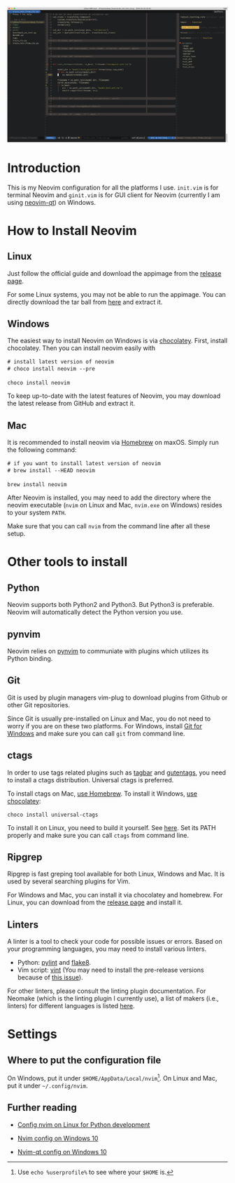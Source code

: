 ![](images/demo_look.jpg)

# Introduction

This is my Neovim configuration for all the platforms I use. `init.vim` is for
terminal Neovim and `ginit.vim` is for GUI client for Neovim (currently I am
using [neovim-qt](https://github.com/equalsraf/neovim-qt)) on Windows.

# How to Install Neovim

## Linux

Just follow the official guide and download the appimage from the [release
page](https://github.com/neovim/neovim/releases/nightly).

For some Linux systems, you may not be able to run the appimage. You can
directly download the tar ball from
[here](https://github.com/neovim/neovim/releases/download/nightly/nvim-linux64.tar.gz)
and extract it.

## Windows

The easiest way to install Neovim on Windows is via
[chocolatey](https://chocolatey.org/install). First, install chocolatey. Then
you can install neovim easily with

```
# install latest version of neovim
# choco install neovim --pre

choco install neovim
```

To keep up-to-date with the latest features of Neovim, you may download the
latest release from GitHub and extract it.

## Mac

It is recommended to install neovim via [Homebrew](https://brew.sh/) on maxOS.
Simply run the following command:

```
# if you want to install latest version of neovim
# brew install --HEAD neovim

brew install neovim
```

After Neovim is installed, you may need to add the directory where the neovim
executable (`nvim` on Linux and Mac, `nvim.exe` on Windows) resides to your
system `PATH`.

Make sure that you can call `nvim` from the command line after all these setup.

# Other tools to install

## Python

Neovim supports both Python2 and Python3. But Python3 is preferable. Neovim
will automatically detect the Python version you use.

## pynvim

Neovim relies on [pynvim](https://github.com/neovim/pynvim) to communiate with
plugins which utilizes its Python binding.

## Git

Git is used by plugin managers vim-plug to download plugins from Github or
other Git repositories.

Since Git is usually pre-installed on Linux and Mac, you do not need to worry
if you are on these two platforms. For Windows, install [Git for
Windows](https://git-scm.com/download/win) and make sure you can call `git`
from command line.

## ctags

In order to use tags related plugins such as
[tagbar](/github.com/majutsushi/tagbar) and
[gutentags](https://github.com/ludovicchabant/vim-gutentags), you need to
install a ctags distribution. Universal ctags is preferred.

To install ctags on Mac, [use
Homebrew](https://github.com/universal-ctags/homebrew-universal-ctags). To
install it Windows, [use
chocolatey](https://chocolatey.org/packages/universal-ctags):

```
choco install universal-ctags
```

To install it on Linux, you need to build it yourself. See
[here](https://askubuntu.com/questions/796408/installing-and-using-universal-ctags-instead-of-exuberant-ctags/836521#836521).
Set its PATH properly and make sure you can call `ctags` from command line.

## Ripgrep

Ripgrep is fast greping tool available for both Linux, Windows and Mac. It is
used by several searching plugins for Vim.

For Windows and Mac, you can install it via chocolatey and homebrew. For Linux,
you can download from the [release
page](https://github.com/BurntSushi/ripgrep/releases) and install it.


## Linters

A linter is a tool to check your code for possible issues or errors. Based on
your programming languages, you may need to install various linters.

+ Python: [pylint](https://github.com/PyCQA/pylint) and
[flake8](https://github.com/PyCQA/flake8).
+ Vim script: [vint](https://github.com/Kuniwak/vint) (You may need to install
the pre-release versions because of [this issue](https://github.com/Kuniwak/vint/issues/290)).

For other linters, please consult the linting plugin documentation. For Neomake
(which is the linting plugin I currently use), a list of makers (i.e., linters)
for different languages is listed
[here](https://github.com/neomake/neomake/wiki/Makers).

# Settings

## Where to put the configuration file

On Windows, put it under `$HOME/AppData/Local/nvim`[^1]. On Linux and Mac, put
it under `~/.config/nvim`.

## Further reading

+ [Config nvim on Linux for Python development](https://jdhao.github.io/2018/12/24/centos_nvim_install_use_guide_en/)

+ [Nvim config on Windows 10](https://jdhao.github.io/2018/11/15/neovim_configuration_windows/)

+ [Nvim-qt config on Windows 10](https://jdhao.github.io/2019/01/17/nvim_qt_settings_on_windows/)

[^1]: Use `echo %userprofile%` to see where your `$HOME` is.
